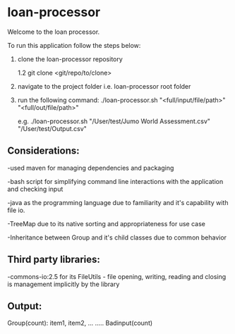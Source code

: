 # loan-processor

Welcome to the loan processor.

To run this application follow the steps below:
1. clone the loan-processor repository 

	1.2 git clone <git/repo/to/clone>
2. navigate to the project folder i.e. loan-processor root folder
3. run the following command: ./loan-processor.sh "<full/input/file/path>" "<full/out/file/path>"

   e.g. ./loan-processor.sh "/User/test/Jumo World Assessment.csv" "/User/test/Output.csv"


Considerations:
----------------
-used maven for managing dependencies and packaging

-bash script for simplifying command line interactions with the application and checking input

-java as the programming language due to familiarity and it's capability with file io. 

-TreeMap due to its native sorting and appropriateness for use case

-Inheritance between Group and it's child classes due to common behavior


Third party libraries:
----------------------
-commons-io:2.5 for its FileUtils - file opening, writing, reading and closing is management implicitly by the library

Output:
-------
Group(count): item1, item2, ...
.....
Badinput(count) 

